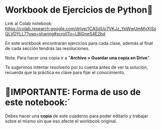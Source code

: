 # **Workbook de Ejercicios de Python🐍**

Link al Colab notebook: https://colab.research.google.com/drive/1CASdUo7VKJz_YpWwUmMvXjSsQLVDYLL7?usp=sharing#scrollTo=LBlGneS4E2bd

En este workbook encontrarán ejercicios para cada clase, además al final de cada sección tendrás las resoluciones.

Nota: Para hacer una copia ir a "**Archivo > Guardar una copia en Drive**".

Te sugerimos intentar resolverlo por tu cuenta antes de ver la solución, recuerda que la práctica es clave para fijar el conocimiento.

# **🚨IMPORTANTE: Forma de uso de este notebook:**´

Debes hacer una **copia** de este cuaderno para poder editarlo y trabajar sobre el mismo sin que eso afecte el workbook original.

